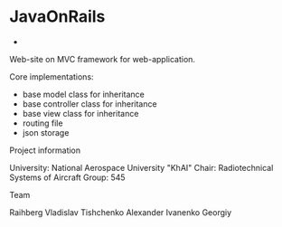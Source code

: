 # JavaOnRails

-

Web-site on MVC framework for web-application.

Core implementations:

- base model class for inheritance
- base controller class for inheritance
- base view class for inheritance
- routing file
- json storage


Project information

University: National Aerospace University "KhAI"
Chair: Radiotechnical Systems of Aircraft
Group: 545

Team

Raihberg Vladislav
Tishchenko Alexander
Ivanenko Georgiy
